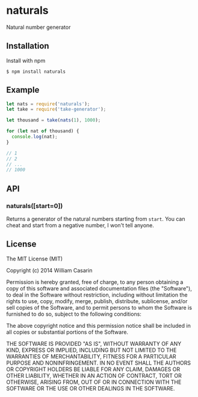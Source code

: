 
# naturals

  Natural number generator

## Installation

  Install with npm

    $ npm install naturals

## Example

```js
let nats = require('naturals');
let take = require('take-generator');

let thousand = take(nats(1), 1000);

for (let nat of thousand) {
  console.log(nat);
}

// 1
// 2
// ...
// 1000
```

## API

### naturals([start=0])

Returns a generator of the natural numbers starting from `start`. You can cheat
and start from a negative number, I won't tell anyone.

## License

  The MIT License (MIT)

  Copyright (c) 2014 William Casarin

  Permission is hereby granted, free of charge, to any person obtaining a copy
  of this software and associated documentation files (the "Software"), to deal
  in the Software without restriction, including without limitation the rights
  to use, copy, modify, merge, publish, distribute, sublicense, and/or sell
  copies of the Software, and to permit persons to whom the Software is
  furnished to do so, subject to the following conditions:

  The above copyright notice and this permission notice shall be included in
  all copies or substantial portions of the Software.

  THE SOFTWARE IS PROVIDED "AS IS", WITHOUT WARRANTY OF ANY KIND, EXPRESS OR
  IMPLIED, INCLUDING BUT NOT LIMITED TO THE WARRANTIES OF MERCHANTABILITY,
  FITNESS FOR A PARTICULAR PURPOSE AND NONINFRINGEMENT. IN NO EVENT SHALL THE
  AUTHORS OR COPYRIGHT HOLDERS BE LIABLE FOR ANY CLAIM, DAMAGES OR OTHER
  LIABILITY, WHETHER IN AN ACTION OF CONTRACT, TORT OR OTHERWISE, ARISING FROM,
  OUT OF OR IN CONNECTION WITH THE SOFTWARE OR THE USE OR OTHER DEALINGS IN
  THE SOFTWARE.
